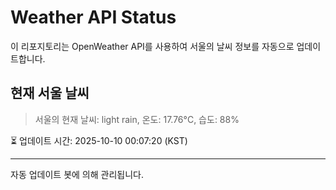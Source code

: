 
# Weather API Status

이 리포지토리는 OpenWeather API를 사용하여 서울의 날씨 정보를 자동으로 업데이트합니다.

## 현재 서울 날씨
> 서울의 현재 날씨: light rain, 온도: 17.76°C, 습도: 88%

⏳ 업데이트 시간: 2025-10-10 00:07:20 (KST)

---
자동 업데이트 봇에 의해 관리됩니다.
